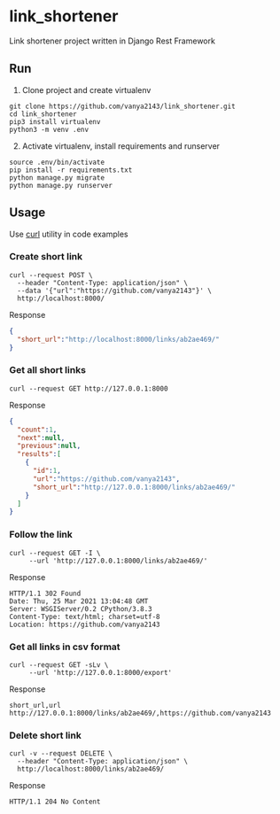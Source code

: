 # link_shortener
Link shortener project written in Django Rest Framework

## Run
1. Clone project and create virtualenv
```shell
git clone https://github.com/vanya2143/link_shortener.git
cd link_shortener
pip3 install virtualenv
python3 -m venv .env
```

2. Activate virtualenv, install requirements and runserver

```shell
source .env/bin/activate
pip install -r requirements.txt
python manage.py migrate
python manage.py runserver
```

## Usage
Use [curl](https://en.wikipedia.org/wiki/CURL) utility in code examples

### Create short link
```shell
curl --request POST \
  --header "Content-Type: application/json" \
  --data '{"url":"https://github.com/vanya2143"}' \
  http://localhost:8000/
```
Response
```json
{
  "short_url":"http://localhost:8000/links/ab2ae469/"
}
```

### Get all short links
```shell
curl --request GET http://127.0.0.1:8000
```
Response
```json
{
  "count":1,
  "next":null,
  "previous":null,
  "results":[
    {
      "id":1,
      "url":"https://github.com/vanya2143",
      "short_url":"http://127.0.0.1:8000/links/ab2ae469/"
    }
  ]
}
```

### Follow the link
```shell
curl --request GET -I \
     --url 'http://127.0.0.1:8000/links/ab2ae469/'
```
Response
```log
HTTP/1.1 302 Found
Date: Thu, 25 Mar 2021 13:04:48 GMT
Server: WSGIServer/0.2 CPython/3.8.3
Content-Type: text/html; charset=utf-8
Location: https://github.com/vanya2143
```

### Get all links in csv format
```shell
curl --request GET -sLv \
     --url 'http://127.0.0.1:8000/export'
```
Response
```csv
short_url,url
http://127.0.0.1:8000/links/ab2ae469/,https://github.com/vanya2143
```

### Delete short link
```shell
curl -v --request DELETE \
  --header "Content-Type: application/json" \
  http://localhost:8000/links/ab2ae469/
```
Response
```log
HTTP/1.1 204 No Content
```
